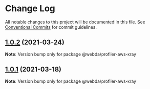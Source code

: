 # Change Log

All notable changes to this project will be documented in this file.
See [Conventional Commits](https://conventionalcommits.org) for commit guidelines.

## [1.0.2](https://github.com/loopingz/webda.io/compare/@webda/profiler-aws-xray@1.0.1...@webda/profiler-aws-xray@1.0.2) (2021-03-24)

**Note:** Version bump only for package @webda/profiler-aws-xray





## [1.0.1](https://github.com/loopingz/webda.io/compare/@webda/profiler-aws-xray@1.0.0...@webda/profiler-aws-xray@1.0.1) (2021-03-18)

**Note:** Version bump only for package @webda/profiler-aws-xray
